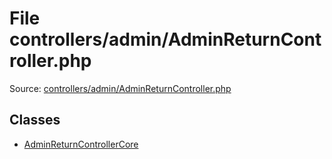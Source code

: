 File controllers/admin/AdminReturnController.php
=========

Source: [controllers/admin/AdminReturnController.php](https://github.com/PrestaShop/PrestaShop/blob/1.5.4.1/controllers/admin/AdminReturnController.php)


Classes
-------

* [AdminReturnControllerCore](class.AdminReturnControllerCore.md)

